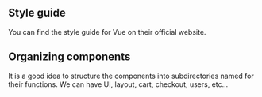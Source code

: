 ## Style guide
You can find the style guide for Vue on their official website.


## Organizing components
It is a good idea to structure the components into subdirectories named for their
functions. We can have UI, layout, cart, checkout, users, etc...
